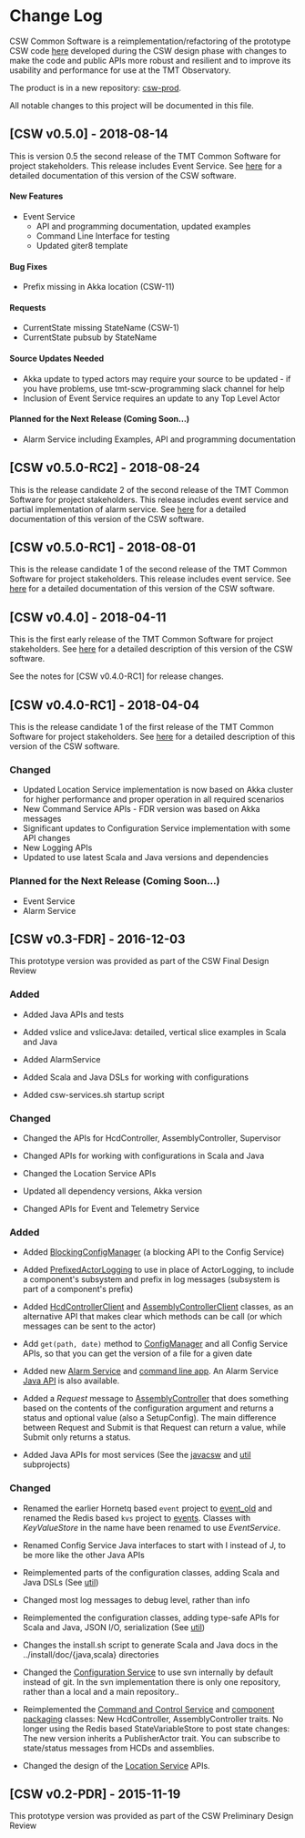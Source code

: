# Change Log

CSW Common Software is a reimplementation/refactoring of the prototype CSW code [here](https://github.com/tmtsoftware/csw) 
developed during the CSW design phase with changes to make the code and public APIs
more robust and resilient and to improve its usability and performance for use at the
TMT Observatory.

The product is in a new repository: [csw-prod](https://github.com/tmtsoftware/csw-prod).

All notable changes to this project will be documented in this file.

## [CSW v0.5.0] - 2018-08-14

This is version 0.5 the second release of the TMT Common Software for project stakeholders. 
This release includes Event Service.
See [here](https://tmtsoftware.github.io/csw-prod/0.5.0-RC1/) for a detailed documentation of this version of the CSW software.

#### New Features
- Event Service
    - API and programming documentation, updated examples
    - Command Line Interface for testing
    - Updated giter8 template
#### Bug Fixes
- Prefix missing in Akka location (CSW-11)
#### Requests
- CurrentState missing StateName (CSW-1)
- CurrentState pubsub by StateName
#### Source Updates Needed
- Akka update to typed actors may require your source to be updated - if you have problems, use tmt-scw-programming slack channel for help
- Inclusion of Event Service requires an update to any Top Level Actor

#### Planned for the Next Release (Coming Soon...)
- Alarm Service including Examples, API and programming documentation

## [CSW v0.5.0-RC2] - 2018-08-24

This is the release candidate 2 of the second release of the TMT Common Software for project stakeholders. 
This release includes event service and partial implementation of alarm service.
See [here](https://tmtsoftware.github.io/csw-prod/0.5.0-RC2/) for a detailed documentation of this version of the CSW software.

## [CSW v0.5.0-RC1] - 2018-08-01

This is the release candidate 1 of the second release of the TMT Common Software for project stakeholders. 
This release includes event service.
See [here](https://tmtsoftware.github.io/csw-prod/0.5.0-RC1/) for a detailed documentation of this version of the CSW software.

## [CSW v0.4.0] - 2018-04-11

This is the first early release of the TMT Common Software for project stakeholders. 
See [here](https://tmtsoftware.github.io/csw-prod/0.4.0/) for a detailed description of this version of the CSW software.

See the notes for [CSW v0.4.0-RC1] for release changes.


## [CSW v0.4.0-RC1] - 2018-04-04

This is the release candidate 1 of the first release of the TMT Common Software for project stakeholders. 
See [here](https://tmtsoftware.github.io/csw-prod/0.4.0-RC1/) for a detailed description of this version of the CSW software.

### Changed

- Updated Location Service implementation is now based on Akka cluster for higher performance and proper operation in all required scenarios
- New Command Service APIs - FDR version was based on Akka messages
- Significant updates to Configuration Service implementation with some API changes
- New Logging APIs
- Updated to use latest Scala and Java versions and dependencies

### Planned for the Next Release (Coming Soon...)

- Event Service
- Alarm Service

## [CSW v0.3-FDR] - 2016-12-03

This prototype version was provided as part of the CSW Final Design Review 

### Added

- Added Java APIs and tests

- Added vslice and vsliceJava: detailed, vertical slice examples in Scala and Java

- Added AlarmService

- Added Scala and Java DSLs for working with configurations

- Added csw-services.sh startup script

### Changed

- Changed the APIs for HcdController, AssemblyController, Supervisor

- Changed APIs for working with configurations in Scala and Java

- Changed the Location Service APIs

- Updated all dependency versions, Akka version

- Changed APIs for Event and Telemetry Service


### Added
- Added [BlockingConfigManager](src/main/scala/csw/services/cs/core/BlockingConfigManager.scala) 
  (a blocking API to the Config Service)

- Added [PrefixedActorLogging](src/main/scala/csw/services/log/PrefixedActorLogging.scala) to use in place
  of ActorLogging, to include a component's subsystem and prefix in log messages (subsystem is part of a component's prefix)
  
- Added [HcdControllerClient](src/main/scala/csw/services/ccs/HcdControllerClient.scala) 
  and [AssemblyControllerClient](src/main/scala/csw/services/ccs/AssemblyControllerClient.scala) classes, as
  an alternative API that makes clear which methods can be call (or which messages can be sent to the actor)
  
- Add `get(path, date)` method to [ConfigManager](src/main/scala/csw/services/cs/core/ConfigManager.scala) and
  all Config Service APIs, so that you can get the version of a file for a given date

- Added new [Alarm Service](alarms) and [command line app](apps/asConsole).
  An Alarm Service [Java API](javacsw/README.alarms.md) is also available.

- Added a *Request* message to [AssemblyController](ccs/src/main/scala/csw/services/ccs/AssemblyController.scala) that
does something based on the contents of the configuration argument and returns a status and optional value (also a SetupConfig).
The main difference between Request and Submit is that Request can return a value, while Submit only returns a status.

- Added Java APIs for most services (See the [javacsw](javacsw) and  [util](util) subprojects)

### Changed
- Renamed the earlier Hornetq based `event` project to [event_old](event_old) 
  and renamed the Redis based `kvs` project to [events](events). 
  Classes with *KeyValueStore* in the name have been renamed to use *EventService*. 

- Renamed Config Service Java interfaces to start with I instead of J, to be more like the other Java APIs

- Reimplemented parts of the configuration classes, adding Scala and Java DSLs (See [util](util))

- Changed most log messages to debug level, rather than info

- Reimplemented the configuration classes, adding type-safe APIs for Scala and Java, JSON I/O, serialization (See [util](util))

- Changes the install.sh script to generate Scala and Java docs in the ../install/doc/{java,scala} directories

- Changed the [Configuration Service](cs) to use svn internally by default instead of git. In the svn implementation there
  is only one repository, rather than a local and a main repository..

- Reimplemented the [Command and Control Service](ccs) and [component packaging](pkg) classes:
  New HcdController, AssemblyController traits.
  No longer using the Redis based StateVariableStore to post state changes:
  The new version inherits a PublisherActor trait. You can subscribe to state/status messages from HCDs and
  assemblies.

- Changed the design of the [Location Service](loc) APIs.

## [CSW v0.2-PDR] - 2015-11-19

This prototype version was provided as part of the CSW Preliminary Design Review 
